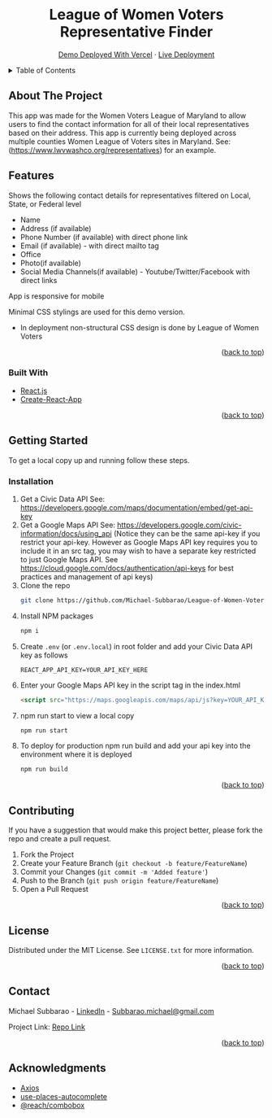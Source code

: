 
<br />
<div align="center">
  <h1 align="center">League of Women Voters Representative Finder</h1>

  <p align="center">
    <a href="https://league-of-women-voters-app.vercel.app/">Demo Deployed With Vercel</a>
    ·
    <a href="https://www.lwvwashco.org/representatives">Live Deployment</a>
  </p>
</div>


<details>
  <summary>Table of Contents</summary>
  <ol>
    <li>
      <a href="#about-the-project">About The Project</a>
      <ul>
        <li><a href="#built-with">Built With</a></li>
      </ul>
    </li>
    <li>
      <a href="#getting-started">Getting Started</a>
      <ul>
        <li><a href="#prerequisites">Prerequisites</a></li>
        <li><a href="#installation">Installation</a></li>
      </ul>
    </li>
    <li><a href="#license">License</a></li>
    <li><a href="#contact">Contact</a></li>
    <li><a href="#acknowledgments">Acknowledgments</a></li>
  </ol>
</details>



## About The Project
This app was made for the Women Voters League of Maryland to allow users to find the contact information for all of their local representatives based on their address. This app is currently being deployed across multiple counties Women League of Voters sites in Maryland. See: (https://www.lwvwashco.org/representatives) for an example. 

## Features
Shows the following contact details for representatives filtered on Local, State, or Federal level
* Name
* Address (if available)
* Phone Number (if available) with direct phone link
* Email (if available) - with direct mailto tag
* Office
* Photo(if available)
* Social Media Channels(if available) - Youtube/Twitter/Facebook with direct links

App is responsive for mobile

Minimal CSS stylings are used for this demo version.
* In deployment non-structural CSS design is done by League of Women Voters

<p align="right">(<a href="#top">back to top</a>)</p>



### Built With

* [React.js](https://reactjs.org/)
* [Create-React-App](https://create-react-app.dev/)
<p align="right">(<a href="#top">back to top</a>)</p>



<!-- GETTING STARTED -->
## Getting Started

To get a local copy up and running follow these steps.

### Installation


1. Get a Civic Data API See: https://developers.google.com/maps/documentation/embed/get-api-key
2. Get a Google Maps API See:  https://developers.google.com/civic-information/docs/using_api  (Notice they can be the same api-key if you restrict your api-key. However as Google Maps API key requires you to include it in an src tag, you may wish to have a separate key restricted to just Google Maps API. See https://cloud.google.com/docs/authentication/api-keys for best practices and management of api keys)
3. Clone the repo
   ```sh
   git clone https://github.com/Michael-Subbarao/League-of-Women-Voters-App.git
   ```
4. Install NPM packages
   ```sh
   npm i
   ```
5. Create `.env` (or `.env.local`) in root folder and add your Civic Data API key as follows
   ```env
   REACT_APP_API_KEY=YOUR_API_KEY_HERE
   ```
5. Enter your Google Maps API key in the script tag in the index.html
   ```html
   <script src="https://maps.googleapis.com/maps/api/js?key=YOUR_API_KEY_HERE&libraries=places"></script>
   ```
6. npm run start to view a local copy
    ```sh
    npm run start
    ```
7. To deploy for production npm run build and add your api key into the environment where it is deployed
    ```sh
    npm run build
    ```
<p align="right">(<a href="#top">back to top</a>)</p>



## Contributing

If you have a suggestion that would make this project better, please fork the repo and create a pull request.

1. Fork the Project
2. Create your Feature Branch (`git checkout -b feature/FeatureName`)
3. Commit your Changes (`git commit -m 'Added feature'`)
4. Push to the Branch (`git push origin feature/FeatureName`)
5. Open a Pull Request

<p align="right">(<a href="#top">back to top</a>)</p>



<!-- LICENSE -->
## License

Distributed under the MIT License. See `LICENSE.txt` for more information.

<p align="right">(<a href="#top">back to top</a>)</p>



<!-- CONTACT -->
## Contact

Michael Subbarao - [LinkedIn](https://www.linkedin.com/in/michael-subbarao-661a6b229/) - Subbarao.michael@gmail.com

Project Link: [Repo Link](https://github.com/Michael-Subbarao/League-of-Women-Voters-App)

<p align="right">(<a href="#top">back to top</a>)</p>



<!-- ACKNOWLEDGMENTS -->
## Acknowledgments
* [Axios](https://axios-http.com/docs/intro)
* [use-places-autocomplete](https://www.npmjs.com/package/use-places-autocomplete)
* [@reach/combobox](https://www.npmjs.com/package/@reach/combobox)
